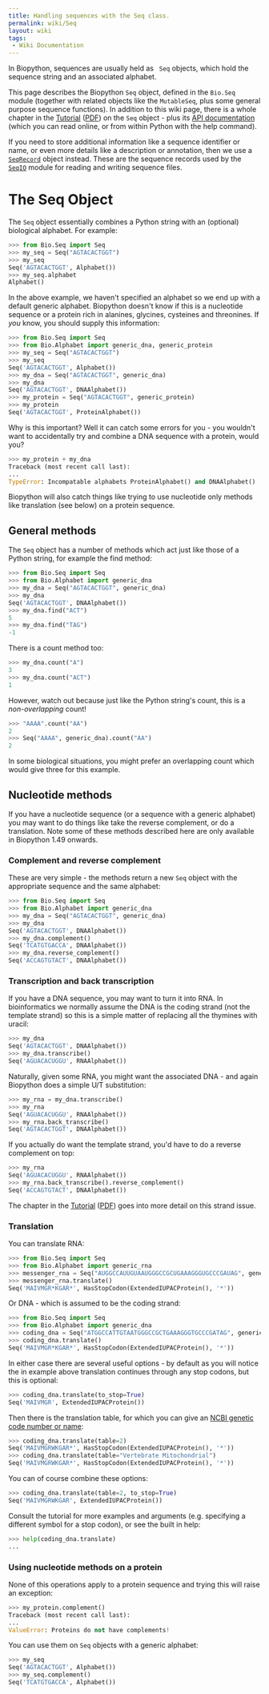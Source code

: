 ```yaml
---
title: Handling sequences with the Seq class.
permalink: wiki/Seq
layout: wiki
tags:
 - Wiki Documentation
---
```


In Biopython, sequences are usually held as ` Seq` objects, which hold
the sequence string and an associated alphabet.

This page describes the Biopython `Seq` object, defined in the `Bio.Seq`
module (together with related objects like the `MutableSeq`, plus some
general purpose sequence functions). In addition to this wiki page,
there is a whole chapter in the
[Tutorial](http://biopython.org/DIST/docs/tutorial/Tutorial.html)
([PDF](http://biopython.org/DIST/docs/tutorial/Tutorial.pdf)) on the
`Seq` object - plus its [API
documentation](http://biopython.org/DIST/docs/api/Bio.Seq.Seq-class.html)
(which you can read online, or from within Python with the help
command).

If you need to store additional information like a sequence identifier
or name, or even more details like a description or annotation, then we
use a [`SeqRecord`](SeqRecord "wikilink") object instead. These are the
sequence records used by the [`SeqIO`](SeqIO "wikilink") module for
reading and writing sequence files.

The Seq Object
==============

The `Seq` object essentially combines a Python string with an (optional)
biological alphabet. For example:

``` python
>>> from Bio.Seq import Seq
>>> my_seq = Seq("AGTACACTGGT")
>>> my_seq
Seq('AGTACACTGGT', Alphabet())
>>> my_seq.alphabet
Alphabet()
```

In the above example, we haven't specified an alphabet so we end up with
a default generic alphabet. Biopython doesn't know if this is a
nucleotide sequence or a protein rich in alanines, glycines, cysteines
and threonines. If *you* know, you should supply this information:

``` python
>>> from Bio.Seq import Seq
>>> from Bio.Alphabet import generic_dna, generic_protein
>>> my_seq = Seq("AGTACACTGGT")
>>> my_seq
Seq('AGTACACTGGT', Alphabet())
>>> my_dna = Seq("AGTACACTGGT", generic_dna)
>>> my_dna
Seq('AGTACACTGGT', DNAAlphabet())
>>> my_protein = Seq("AGTACACTGGT", generic_protein)
>>> my_protein
Seq('AGTACACTGGT', ProteinAlphabet())
```

Why is this important? Well it can catch some errors for you - you
wouldn't want to accidentally try and combine a DNA sequence with a
protein, would you?

``` python
>>> my_protein + my_dna
Traceback (most recent call last):
...
TypeError: Incompatable alphabets ProteinAlphabet() and DNAAlphabet()
```

Biopython will also catch things like trying to use nucleotide only
methods like translation (see below) on a protein sequence.

General methods
---------------

The `Seq` object has a number of methods which act just like those of a
Python string, for example the find method:

``` python
>>> from Bio.Seq import Seq
>>> from Bio.Alphabet import generic_dna
>>> my_dna = Seq("AGTACACTGGT", generic_dna)
>>> my_dna
Seq('AGTACACTGGT', DNAAlphabet())
>>> my_dna.find("ACT")
5
>>> my_dna.find("TAG")
-1
```

There is a count method too:

``` python
>>> my_dna.count("A")
3
>>> my_dna.count("ACT")
1
```

However, watch out because just like the Python string's count, this is
a *non-overlapping* count!

``` python
>>> "AAAA".count("AA")
2
>>> Seq("AAAA", generic_dna).count("AA")
2
```

In some biological situations, you might prefer an overlapping count
which would give three for this example.

Nucleotide methods
------------------

If you have a nucleotide sequence (or a sequence with a generic
alphabet) you may want to do things like take the reverse complement, or
do a translation. Note some of these methods described here are only
available in Biopython 1.49 onwards.

### Complement and reverse complement

These are very simple - the methods return a new `Seq` object with the
appropriate sequence and the same alphabet:

``` python
>>> from Bio.Seq import Seq
>>> from Bio.Alphabet import generic_dna
>>> my_dna = Seq("AGTACACTGGT", generic_dna)
>>> my_dna
Seq('AGTACACTGGT', DNAAlphabet())
>>> my_dna.complement()
Seq('TCATGTGACCA', DNAAlphabet())
>>> my_dna.reverse_complement()
Seq('ACCAGTGTACT', DNAAlphabet())
```

### Transcription and back transcription

If you have a DNA sequence, you may want to turn it into RNA. In
bioinformatics we normally assume the DNA is the coding strand (not the
template strand) so this is a simple matter of replacing all the
thymines with uracil:

``` python
>>> my_dna
Seq('AGTACACTGGT', DNAAlphabet())
>>> my_dna.transcribe()
Seq('AGUACACUGGU', RNAAlphabet())
```

Naturally, given some RNA, you might want the associated DNA - and again
Biopython does a simple U/T substitution:

``` python
>>> my_rna = my_dna.transcribe()
>>> my_rna
Seq('AGUACACUGGU', RNAAlphabet())
>>> my_rna.back_transcribe()
Seq('AGTACACTGGT', DNAAlphabet())
```

If you actually do want the template strand, you'd have to do a reverse
complement on top:

``` python
>>> my_rna
Seq('AGUACACUGGU', RNAAlphabet())
>>> my_rna.back_transcribe().reverse_complement()
Seq('ACCAGTGTACT', DNAAlphabet())
```

The chapter in the
[Tutorial](http://biopython.org/DIST/docs/tutorial/Tutorial.html)
([PDF](http://biopython.org/DIST/docs/tutorial/Tutorial.pdf)) goes into
more detail on this strand issue.

### Translation

You can translate RNA:

``` python
>>> from Bio.Seq import Seq
>>> from Bio.Alphabet import generic_rna
>>> messenger_rna = Seq("AUGGCCAUUGUAAUGGGCCGCUGAAAGGGUGCCCGAUAG", generic_rna)
>>> messenger_rna.translate()
Seq('MAIVMGR*KGAR*', HasStopCodon(ExtendedIUPACProtein(), '*'))
```

Or DNA - which is assumed to be the coding strand:

``` python
>>> from Bio.Seq import Seq
>>> from Bio.Alphabet import generic_dna
>>> coding_dna = Seq("ATGGCCATTGTAATGGGCCGCTGAAAGGGTGCCCGATAG", generic_dna)
>>> coding_dna.translate()
Seq('MAIVMGR*KGAR*', HasStopCodon(ExtendedIUPACProtein(), '*'))
```

In either case there are several useful options - by default as you will
notice the in example above translation continues through any stop
codons, but this is optional:

``` python
>>> coding_dna.translate(to_stop=True)
Seq('MAIVMGR', ExtendedIUPACProtein())
```

Then there is the translation table, for which you can give an [NCBI
genetic code number or
name](http://www.ncbi.nlm.nih.gov/Taxonomy/Utils/wprintgc.cgi):

``` python
>>> coding_dna.translate(table=2)
Seq('MAIVMGRWKGAR*', HasStopCodon(ExtendedIUPACProtein(), '*'))
>>> coding_dna.translate(table="Vertebrate Mitochondrial")
Seq('MAIVMGRWKGAR*', HasStopCodon(ExtendedIUPACProtein(), '*'))
```

You can of course combine these options:

``` python
>>> coding_dna.translate(table=2, to_stop=True)
Seq('MAIVMGRWKGAR', ExtendedIUPACProtein())
```

Consult the tutorial for more examples and arguments (e.g. specifying a
different symbol for a stop codon), or see the built in help:

``` python
>>> help(coding_dna.translate)
...
```

### Using nucleotide methods on a protein

None of this operations apply to a protein sequence and trying this will
raise an exception:

``` python
>>> my_protein.complement()
Traceback (most recent call last):
...
ValueError: Proteins do not have complements!
```

You can use them on `Seq` objects with a generic alphabet:

``` python
>>> my_seq
Seq('AGTACACTGGT', Alphabet())
>>> my_seq.complement()
Seq('TCATGTGACCA', Alphabet())
```
